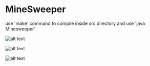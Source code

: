 # MineSweeper
use 'make' command to compile inside src directory and use 'java Minesweeper'

![alt text](https://thumb.ibb.co/gLUvnc/Screen_Shot_2018_02_27_at_7_52_57_PM.png)

![alt text](https://imgur.com/KH16C0j)

![alt text](https://imgur.com/KH16C0j)
